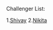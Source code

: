 Challenger List:

1.[Shivay](https://github.com/shivaylambda)
2.[Nikita](https://github.com/nikitadgirase)